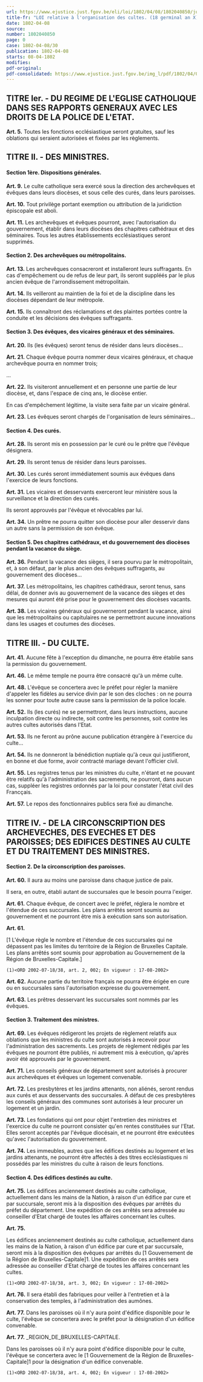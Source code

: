 ```yaml
---
url: https://www.ejustice.just.fgov.be/eli/loi/1802/04/08/1802040850/justel
title-fr: "LOI relative à l'organisation des cultes. (18 germinal an X). (NOTE : abrogé pour la Région flamande par DCFL 2004-05-07/04, à l'exception des articles 9, 10, 11, 13, 14, 15, 20, 21, 22, 23, 28, 31, 34, 36, 37, 38, 41, 52, 53, 54, 55, 57 et 63, art. 275, 1°; En vigueur : 01-03-2005) (NOTE : abrogé pour la Communauté germanophone par DCG 2008-05-19/39, art. 42, 1°; En vigueur : 01-01-2009) (NOTE : abrogé pour la Région bruxelloise par ORD 2021-12-10/05, art. 74 ; En vigueur : 01-01-2023) (NOTE : Consultation des versions antérieures à partir du 07-08-2002 et mise à jour au 23-12-2021)"
date: 1802-04-08
source:
number: 1802040850
page: 0
case: 1802-04-08/30
publication: 1802-04-08
starts: 08-04-1802
modifies:
pdf-original:
pdf-consolidated: https://www.ejustice.just.fgov.be/img_l/pdf/1802/04/08/1802040850_F.pdf
---
```


## TITRE Ier. - DU REGIME DE L'EGLISE CATHOLIQUE DANS SES RAPPORTS GENERAUX AVEC LES DROITS DE LA POLICE DE L'ETAT.

**Art. 5.** Toutes les fonctions ecclésiastique seront gratuites, sauf les oblations qui seraient autorisées et fixées par les règlements.

## TITRE II. - DES MINISTRES.

#### Section 1ère. Dispositions générales.

**Art. 9.** Le culte catholique sera exercé sous la direction des archevêques et évêques dans leurs diocèses, et sous celle des curés, dans leurs paroisses.

**Art. 10.** Tout privilège portant exemption ou attribution de la juridiction épiscopale est aboli.

**Art. 11.** Les archevêques et évêques pourront, avec l'autorisation du gouvernement, établir dans leurs diocèses des chapitres cathédraux et des séminaires. Tous les autres établissements ecclésiastiques seront supprimés.

#### Section 2. Des archevêques ou métropolitains.

**Art. 13.** Les archevêques consacreront et installeront leurs suffragants. En cas d'empêchement ou de refus de leur part, ils seront suppléés par le plus ancien évêque de l'arrondissement métropolitain.

**Art. 14.** Ils veilleront au maintien de la foi et de la discipline dans les diocèses dépendant de leur métropole.

**Art. 15.** Ils connaîtront des réclamations et des plaintes portées contre la conduite et les décisions des évêques suffragants.

#### Section 3. Des évêques, des vicaires généraux et des séminaires.

**Art. 20.** Ils (les évêques) seront tenus de résider dans leurs diocèses...

**Art. 21.** Chaque évêque pourra nommer deux vicaires généraux, et chaque archevêque pourra en nommer trois;

...

**Art. 22.** Ils visiteront annuellement et en personne une partie de leur diocèse, et, dans l'espace de cinq ans, le diocèse entier.

En cas d'empêchement légitime, la visite sera faite par un vicaire général.

**Art. 23.** Les évêques seront chargés de l'organisation de leurs séminaires...

#### Section 4. Des curés.

**Art. 28.** Ils seront mis en possession par le curé ou le prêtre que l'évêque désignera.

**Art. 29.** Ils seront tenus de résider dans leurs paroisses.

**Art. 30.** Les curés seront immédiatement soumis aux évêques dans l'exercice de leurs fonctions.

**Art. 31.** Les vicaires et desservants exerceront leur ministère sous la surveillance et la direction des curés.

Ils seront approuvés par l'évêque et révocables par lui.

**Art. 34.** Un prêtre ne pourra quitter son diocèse pour aller desservir dans un autre sans la permission de son évêque.

#### Section 5. Des chapitres cathédraux, et du gouvernement des diocèses pendant la vacance du siège.

**Art. 36.** Pendant la vacance des sièges, il sera pourvu par le métropolitain, et, à son défaut, par le plus ancien des évêques suffragants, au gouvernement des diocèses...

**Art. 37.** Les métropolitains, les chapitres cathédraux, seront tenus, sans délai, de donner avis au gouvernement de la vacance des sièges et des mesures qui auront été prise pour le gouvernement des diocèses vacants.

**Art. 38.** Les vicaires généraux qui gouverneront pendant la vacance, ainsi que les métropolitains ou capitulaires ne se permettront aucune innovations dans les usages et coutumes des diocèses.

## TITRE III. - DU CULTE.

**Art. 41.** Aucune fête à l'exception du dimanche, ne pourra être établie sans la permission du gouvernement.

**Art. 46.** Le même temple ne pourra être consacré qu'à un même culte.

**Art. 48.** L'évêque se concertera avec le préfet pour régler la manière d'appeler les fidèles au service divin par le son des cloches : on ne pourra les sonner pour toute autre cause sans la permission de la police locale.

**Art. 52.** Ils (les curés) ne se permettront, dans leurs instructions, aucune inculpation directe ou indirecte, soit contre les personnes, soit contre les autres cultes autorisés dans l'Etat.

**Art. 53.** Ils ne feront au prône aucune publication étrangère à l'exercice du culte...

**Art. 54.** Ils ne donneront la bénédiction nuptiale qu'à ceux qui justifieront, en bonne et due forme, avoir contracté mariage devant l'officier civil.

**Art. 55.** Les registres tenus par les ministres du culte, n'étant et ne pouvant être relatifs qu'à l'administration des sacrements, ne pourront, dans aucun cas, suppléer les registres ordonnés par la loi pour constater l'état civil des Francçais.

**Art. 57.** Le repos des fonctionnaires publics sera fixé au dimanche.

## TITRE IV. - DE LA CIRCONSCRIPTION DES ARCHEVECHES, DES EVECHES ET DES PAROISSES; DES EDIFICES DESTINES AU CULTE ET DU TRAITEMENT DES MINISTRES.

#### Section 2. De la circonscription des paroisses.

**Art. 60.** Il aura au moins une paroisse dans chaque justice de paix.

Il sera, en outre, établi autant de succursales que le besoin pourra l'exiger.

**Art. 61.** Chaque évêque, de concert avec le préfet, réglera le nombre et l'étendue de ces succursales. Les plans arrêtés seront soumis au gouvernement et ne pourront être mis à exécution sans son autorisation.

**Art. 61.**

[1 L'évêque règle le nombre et l'étendue de ces succursales qui ne dépassent pas les limites du territoire de la Région de Bruxelles Capitale. Les plans arrêtés sont soumis pour approbation au Gouvernement de la Région de Bruxelles-Capitale.]

`(1)<ORD 2002-07-18/38, art. 2, 002; En vigueur : 17-08-2002>`

**Art. 62.** Aucune partie du territoire français ne pourra être érigée en cure ou en succursales sans l'autorisation expresse du gouvernement.

**Art. 63.** Les prêtres desservant les succursales sont nommés par les évêques.

#### Section 3. Traitement des ministres.

**Art. 69.** Les évêques rédigeront les projets de règlement relatifs aux oblations que les ministres du culte sont autorisés à recevoir pour l'administration des sacrements. Les projets de règlement rédigés par les évêques ne pourront être publiés, ni autrement mis à exécution, qu'après avoir été approuvés par le gouvernement.

**Art. 71.** Les conseils généraux de département sont autorisés à procurer aux archevêques et évêques un logement convenable.

**Art. 72.** Les presbytères et les jardins attenants, non aliénés, seront rendus aux curés et aux desservants des succursales. A défaut de ces presbytères les conseils généraux des communes sont autorisés à leur procurer un logement et un jardin.

**Art. 73.** Les fondations qui ont pour objet l'entretien des ministres et l'exercice du culte ne pourront consister qu'en rentes constituées sur l'Etat. Elles seront acceptés par l'évêque diocésain, et ne pourront être exécutées qu'avec l'autorisation du gouvernement.

**Art. 74.** Les immeubles, autres que les édifices destinés au logement et les jardins attenants, ne pourront être affectés à des titres ecclésiastiques ni possédés par les ministres du culte à raison de leurs fonctions.

#### Section 4. Des édifices destinés au culte.

**Art. 75.** Les édifices anciennement destinés au culte catholique, actuellement dans les mains de la Nation, à raison d'un édifice par cure et par succursale, seront mis à la disposition des évêques par arrêtés du préfet du département. Une expédition de ces arrêtés sera adressée au conseiller d'Etat chargé de toutes les affaires concernant les cultes.

**Art. 75.**

Les édifices anciennement destinés au culte catholique, actuellement dans les mains de la Nation, à raison d'un édifice par cure et par succursale, seront mis à la disposition des évêques par arrêtés du [1 Gouvernement de la Région de Bruxelles-Capitale]1. Une expédition de ces arrêtés sera adressée au conseiller d'Etat chargé de toutes les affaires concernant les cultes.

`(1)<ORD 2002-07-18/38, art. 3, 002; En vigueur : 17-08-2002>`

**Art. 76.** Il sera établi des fabriques pour veiller à l'entretien et à la conservation des temples, à l'administration des aumônes.

**Art. 77.** Dans les paroisses où il n'y aura point d'édifice disponible pour le culte, l'évêque se concertera avec le préfet pour la désignation d'un édifice convenable.

**Art. 77.** _REGION_DE_BRUXELLES-CAPITALE.

Dans les paroisses où il n'y aura point d'édifice disponible pour le culte, l'évêque se concertera avec le [1 Gouvernement de la Région de Bruxelles-Capitale]1 pour la désignation d'un édifice convenable.

`(1)<ORD 2002-07-18/38, art. 4, 002; En vigueur : 17-08-2002>`


